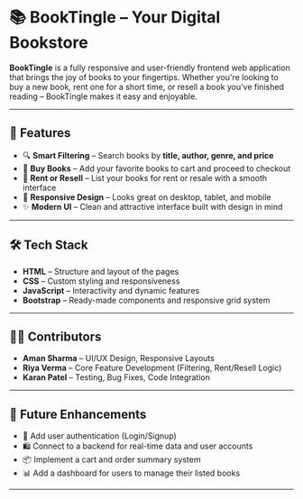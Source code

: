 # 📚 BookTingle – Your Digital Bookstore

**BookTingle** is a fully responsive and user-friendly frontend web application that brings the joy of books to your fingertips. Whether you're looking to buy a new book, rent one for a short time, or resell a book you’ve finished reading – BookTingle makes it easy and enjoyable.

---
## 🚀 Features

- 🔍 **Smart Filtering** – Search books by **title, author, genre, and price**
- 🛒 **Buy Books** – Add your favorite books to cart and proceed to checkout
- 🔄 **Rent or Resell** – List your books for rent or resale with a smooth interface
- 📱 **Responsive Design** – Looks great on desktop, tablet, and mobile
- ✨ **Modern UI** – Clean and attractive interface built with design in mind
---
## 🛠️ Tech Stack

- **HTML** – Structure and layout of the pages  
- **CSS** – Custom styling and responsiveness  
- **JavaScript** – Interactivity and dynamic features  
- **Bootstrap** – Ready-made components and responsive grid system
---
## 🧑‍💻 Contributors

- **Aman Sharma** – UI/UX Design, Responsive Layouts  
- **Riya Verma** – Core Feature Development (Filtering, Rent/Resell Logic)  
- **Karan Patel** – Testing, Bug Fixes, Code Integration
---
## 📝 Future Enhancements

- 🔐 Add user authentication (Login/Signup)
- 🛍️ Connect to a backend for real-time data and user accounts
- 📦 Implement a cart and order summary system
- 📊 Add a dashboard for users to manage their listed books

---
